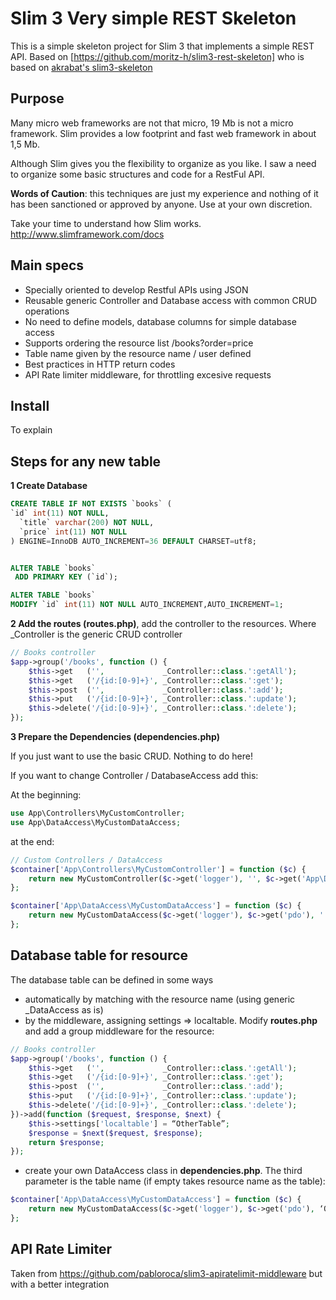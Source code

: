 # Slim 3 Very simple REST Skeleton

This is a simple skeleton project for Slim 3 that implements a simple REST API.
Based on [https://github.com/moritz-h/slim3-rest-skeleton] who is based on [akrabat's slim3-skeleton](https://github.com/akrabat/slim3-skeleton)

## Purpose

Many micro web frameworks are not that micro, 19 Mb is not a micro framework. Slim provides a low footprint and fast web framework in about 1,5 Mb.

Although Slim gives you the flexibility to organize as you like. I saw a need to organize some basic structures and code for a RestFul API.

**Words of Caution**: this techniques are just my experience and nothing of it has been sanctioned or approved by anyone. Use at your own discretion. 

Take your time to understand how Slim works. http://www.slimframework.com/docs

## Main specs

- Specially oriented to develop Restful APIs using JSON
- Reusable generic Controller and Database access with common CRUD operations
- No need to define models, database columns for simple database access
- Supports ordering the resource list /books?order=price
- Table name given by the resource name / user defined
- Best practices in HTTP return codes
- API Rate limiter middleware, for throttling excesive requests

## Install

To explain

## Steps for any new table

**1 Create Database**

```sql
CREATE TABLE IF NOT EXISTS `books` (
`id` int(11) NOT NULL,
  `title` varchar(200) NOT NULL,
  `price` int(11) NOT NULL
) ENGINE=InnoDB AUTO_INCREMENT=36 DEFAULT CHARSET=utf8;


ALTER TABLE `books`
 ADD PRIMARY KEY (`id`);

ALTER TABLE `books`
MODIFY `id` int(11) NOT NULL AUTO_INCREMENT,AUTO_INCREMENT=1;
```

**2 Add the routes (routes.php)**, add the controller to the resources. Where _Controller is the generic CRUD controller

```php
// Books controller
$app->group('/books', function () {
    $this->get   ('',             _Controller::class.':getAll');
    $this->get   ('/{id:[0-9]+}', _Controller::class.':get');
    $this->post  ('',             _Controller::class.':add');
    $this->put   ('/{id:[0-9]+}', _Controller::class.':update');
    $this->delete('/{id:[0-9]+}', _Controller::class.':delete');
});
```

**3 Prepare the Dependencies (dependencies.php)**

If you just want to use the basic CRUD. Nothing to do here! 

If you want to change Controller / DatabaseAccess add this:

At the beginning:

```php
use App\Controllers\MyCustomController;
use App\DataAccess\MyCustomDataAccess;
```

at the end:

```php
// Custom Controllers / DataAccess
$container['App\Controllers\MyCustomController'] = function ($c) {
    return new MyCustomController($c->get('logger'), '', $c->get('App\DataAccess\MyCustomDataAccess'));
};

$container['App\DataAccess\MyCustomDataAccess'] = function ($c) {
    return new MyCustomDataAccess($c->get('logger'), $c->get('pdo'), '');
};
```

## Database table for resource

The database table can be defined in some ways

- automatically by matching with the resource name (using generic _DataAccess as is)
- by the middleware, assigning settings => localtable. Modify **routes.php** and add a group middleware for the resource:

```php
// Books controller
$app->group('/books', function () {
    $this->get   ('',             _Controller::class.':getAll');
    $this->get   ('/{id:[0-9]+}', _Controller::class.':get');
    $this->post  ('',             _Controller::class.':add');
    $this->put   ('/{id:[0-9]+}', _Controller::class.':update');
    $this->delete('/{id:[0-9]+}', _Controller::class.':delete');
})->add(function ($request, $response, $next) {
    $this->settings['localtable'] = “OtherTable”;
    $response = $next($request, $response);
    return $response;
});
```
- create your own DataAccess class in **dependencies.php**. The third parameter is the table name (if empty takes resource name as the table):

```php
$container['App\DataAccess\MyCustomDataAccess'] = function ($c) {
    return new MyCustomDataAccess($c->get('logger'), $c->get('pdo'), ‘OtherTable’);
};
```

## API Rate Limiter

Taken from https://github.com/pabloroca/slim3-apiratelimit-middleware but with a better integration




